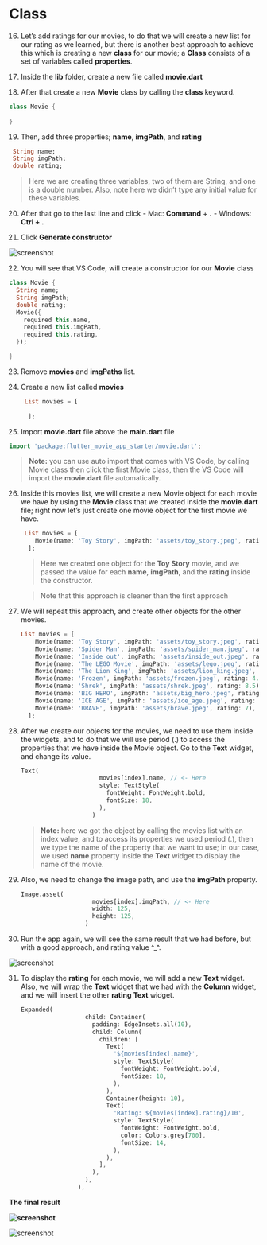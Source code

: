 # Class



16. Let’s add ratings for our movies, to do that we will create a new list for our rating as we learned, but there is another best approach to achieve this which is creating a new **class** for our movie; a **Class** consists of a set of variables called **properties**.



17.  Inside the **lib** folder, create a new file called **movie.dart**



18. After that create a new **Movie** class by calling the **class** keyword.

```dart
class Movie {
  
}
```



19.  Then, add three properties; **name**, **imgPath**, and **rating**

```dart
 String name;
 String imgPath;
 double rating;
```

> Here we are creating three variables, two of them are String, and one is a double number. Also, note here we didn’t type any initial value for these variables. 





20.  After that go to the last line and click 
    - Mac: **Command** + **.**
    - Windows: **Ctrl + .**



21.  Click **Generate constructor** 

![screenshot](https://lh4.googleusercontent.com/xN0Q-0WvMZt_ABMcaSViz1E0JqVeAAmSTuPf2tBiWkr2bl-hCORllBPv6qPNfK7OCap-qEn1HOxhI-y1PteWYSbf_p_u-RNoLHNXQFNR0NJ4S-MoFx7JYAnV9FMQo1RSI5eE-gAD)



22. You will see that VS Code, will create a constructor for our **Movie** class

```dart
class Movie {
  String name;
  String imgPath;
  double rating;
  Movie({
    required this.name,
    required this.imgPath,
    required this.rating,
  });

}
```



23. Remove **movies** and **imgPaths** list.



24. Create a new list called **movies**

    ```dart
     List movies = [
        
      ];
    ```



25. Import **movie.dart** file above the **main.dart** file

```dart
import 'package:flutter_movie_app_starter/movie.dart';
```

> **Note:** you can use auto import that comes with VS Code, by calling Movie class then click the first Movie class, then the VS Code will import the **movie.dart** file automatically.



26. Inside this movies list, we will create a new Movie object for each movie we have by using the **Movie** class that we created inside the **movie.dart** file; right now let’s just create one movie object for the first movie we have.

    ```dart
     List movies = [
        Movie(name: 'Toy Story', imgPath: 'assets/toy_story.jpeg', rating: 8),
      ];
    ```

    > Here we created one object for the **Toy Story** movie, and we passed the value for each **name**, **imgPath**, and the **rating** inside the constructor.

    >  Note that this approach is cleaner than the first approach



27. We will repeat this approach, and create other objects for the other movies.

    ```dart
    List movies = [
        Movie(name: 'Toy Story', imgPath: 'assets/toy_story.jpeg', rating: 8),
        Movie(name: 'Spider Man', imgPath: 'assets/spider_man.jpeg', rating: 5),
        Movie(name: 'Inside out', imgPath: 'assets/inside_out.jpeg', rating: 7),
        Movie(name: 'The LEGO Movie', imgPath: 'assets/lego.jpeg', rating: 5.5),
        Movie(name: 'The Lion King', imgPath: 'assets/lion_king.jpeg', rating: 9),
        Movie(name: 'Frozen', imgPath: 'assets/frozen.jpeg', rating: 4.5),
        Movie(name: 'Shrek', imgPath: 'assets/shrek.jpeg', rating: 8.5),
        Movie(name: 'BIG HERO', imgPath: 'assets/big_hero.jpeg', rating: 8),
        Movie(name: 'ICE AGE', imgPath: 'assets/ice_age.jpeg', rating: 7.5),
        Movie(name: 'BRAVE', imgPath: 'assets/brave.jpeg', rating: 7),
      ];
    ```

    

28. After we create our objects for the movies, we need to use them inside the widgets, and to do that we will use period (.) to access the properties that we have inside the Movie object. Go to the **Text** widget, and change its value.

    ```dart
    Text(
                          movies[index].name, // <- Here
                          style: TextStyle(
                            fontWeight: FontWeight.bold,
                            fontSize: 18,
                          ),
                        )
    ```

    > **Note:** here we got the object by calling the movies list with an index value, and to access its properties we used period (.), then we type the name of the property that we want to use; in our case, we used **name** property inside the **Text** widget to display the name of the movie.





29. Also, we need to change the image path, and use the **imgPath** property.

    ```dart
    Image.asset(
                        movies[index].imgPath, // <- Here
                        width: 125,
                        height: 125,
                      )
    ```

    

30. Run the app again, we will see the same result that we had before, but with a good approach, and rating value ^_^.

![screenshot](https://lh4.googleusercontent.com/Lo8LJJy3r27BNM6GALQRjex7fRO7_szfCsB8fWukhG-abOafUWtrdA4tmpvagjsc-5xG_Kbd8sYxTdZ4I6ZFU57BhjWcNA0wpmz9rhuild1w_Sr1IWLwITEj127TFgtKIzqHnfh5)



31. To display the **rating** for each movie, we will add a new **Text** widget. Also, we will wrap the **Text** widget that we had with the **Column** widget, and we will insert the other **rating** **Text** widget.

    ```dart
    Expanded(
                      child: Container(
                        padding: EdgeInsets.all(10),
                        child: Column(
                          children: [
                            Text(
                              '${movies[index].name}',
                              style: TextStyle(
                                fontWeight: FontWeight.bold,
                                fontSize: 18,
                              ),
                            ),
                            Container(height: 10),
                            Text(
                              'Rating: ${movies[index].rating}/10',
                              style: TextStyle(
                                fontWeight: FontWeight.bold,
                                color: Colors.grey[700],
                                fontSize: 14,
                              ),
                            ),
                          ],
                        ),
                      ),
                    ),
    ```

    



**The final result** 

**![screenshot](https://lh3.googleusercontent.com/MfOiYBotK_S_aObhR4TygpVNQucCMepGpF8hr_QSQozy6k04763pq75F8Jod95qmXt1bTfBSfOkkMC8c4actEr_uIkYAMqs-8zgx9njH3nRJroL1eSprc-2e-MP6Tc4nnn7c3f3n)**


![screenshot](https://lh3.googleusercontent.com/sWB_R-NssSz1SChYdsLQbcXNj6NuPquFLLMzOnv8iDtc73uqAJNiofOc8B0-QPYbtlVLPWGVSj3S1v9LV54D2HZd-ra0bi_TbHjLGgPLFl-vqa5oy22r60hvIdVEF-BQTcCICx4r)
























































































































